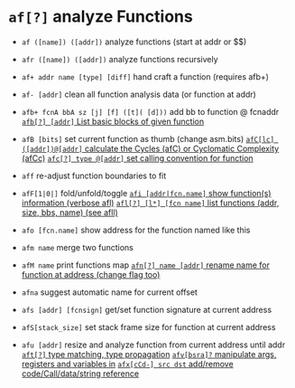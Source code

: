 <!-- TITLE: af -->

#  `af[?]`   analyze Functions

- `af ([name]) ([addr])`   analyze functions (start at addr or $$)

- `afr ([name]) ([addr])`   analyze functions recursively

- `af+ addr name [type] [diff]`   hand craft a function (requires afb+)

- `af- [addr]`   clean all function analysis data (or function at addr)
- `afb+ fcnA bbA sz [j] [f] ([t]( [d]))`   add bb to function @ fcnaddr
[ `afb[?] [addr]`   List basic blocks of given function](/options/a/af/afb)
- `afB [bits]`   set current function as thumb (change asm.bits)
[ `afC[lc] ([addr])@[addr]`   calculate the Cycles (afC) or Cyclomatic Complexity (afCc)](/options/a/af/afC)
[ `afc[?] type @[addr]`   set calling convention for function](/options/a/af/af_small_c)

- `aff`   re-adjust function boundaries to fit

- `afF[1|0|]`   fold/unfold/toggle
[ `afi [addr|fcn.name]`   show function(s) information (verbose afl)](/options/a/af/afi)
[ `afl[?] [l*] [fcn name]`   list functions (addr, size, bbs, name) (see afll)](/options/a/af/afl)

- `afo [fcn.name]`   show address for the function named like this

- `afm name`   merge two functions


- `afM name`   print functions map
[ `afn[?] name [addr]`   rename name for function at address (change flag too)](/options/a/af/afn)

- `afna`   suggest automatic name for current offset
- `afs [addr] [fcnsign]`   get/set function signature at current address
- `afS[stack_size]`   set stack frame size for function at current address
- `afu [addr]`   resize and analyze function from current address until addr
[ `aft[?]`   type matching, type propagation](/options/a/af/aft)
[ `afv[bsra]?`   manipulate args, registers and variables in](/options/a/af/afv)
[ `afx[cCd-] src dst`   add/remove code/Call/data/string reference](/options/a/af/afx)